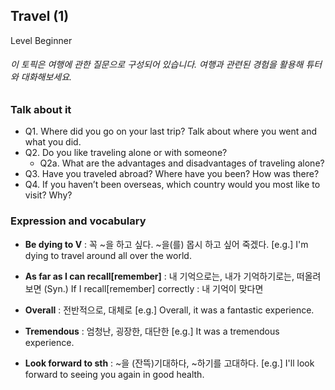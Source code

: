## Travel (1)
Level Beginner
###### 이 토픽은 여행에 관한 질문으로 구성되어 있습니다. 여행과 관련된 경험을 활용해 튜터와 대화해보세요.

### Talk about it
- Q1. Where did you go on your last trip? Talk about where you went and what you did.- Q2. Do you like traveling alone or with someone?  - Q2a. What are the advantages and disadvantages of traveling alone?- Q3. Have you traveled abroad? Where have you been? How was there?- Q4. If you haven’t been overseas, which country would you most like to visit? Why?
### Expression and vocabulary
- **Be dying to V** : 꼭 ~을 하고 싶다. ~을(를) 몹시 하고 싶어 죽겠다.
[e.g.] I'm dying to travel around all over the world.

- **As far as I can recall[remember]** : 내 기억으로는, 내가 기억하기로는, 떠올려 보면
(Syn.) If I recall[remember] correctly : 내 기억이 맞다면

- **Overall** : 전반적으로, 대체로
[e.g.] Overall, it was a fantastic experience.

- **Tremendous** : 엄청난, 굉장한, 대단한
[e.g.] It was a tremendous experience.

- **Look forward to sth** : ~을 (잔뜩)기대하다, ~하기를 고대하다.
[e.g.] I'll look forward to seeing you again in good health.


